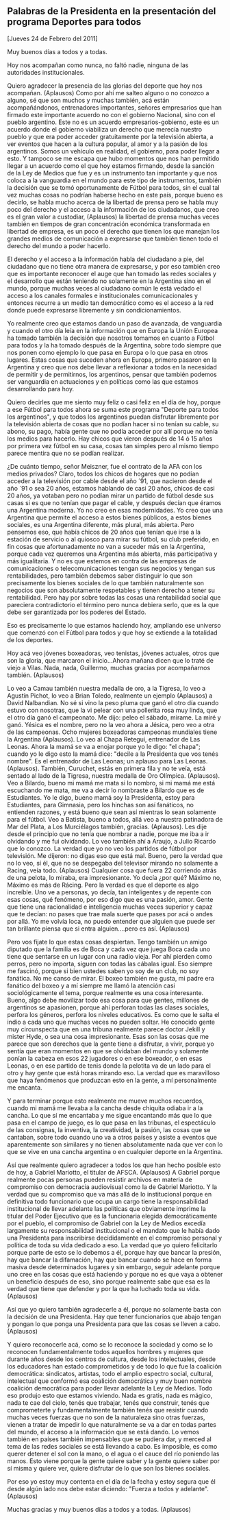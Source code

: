 Palabras de la Presidenta en la presentación del programa Deportes para todos
-----------------------------------------------------------------------------

[Jueves 24 de Febrero del 2011]

Muy buenos días a todos y a todas.

Hoy nos acompañan como nunca, no faltó nadie, ninguna de las autoridades
institucionales.

Quiero agradecer la presencia de las glorias del deporte que hoy nos
acompañan. (Aplausos) Como por ahí me salteo alguno o no conozco a
alguno, sé que son muchos y muchas también, acá están acompañándonos,
entrenadores importantes, señores empresarios que han firmado este
importante acuerdo no con el gobierno Nacional, sino con el pueblo
argentino. Este no es un acuerdo empresarios-gobierno, este es un
acuerdo donde el gobierno viabiliza un derecho que merecía nuestro
pueblo y que era poder acceder gratuitamente por la televisión abierta,
a ver eventos que hacen a la cultura popular, al amor y a la pasión de
los argentinos. Somos un vehículo en realidad, el gobierno, para poder
llegar a esto. Y tampoco se me escapa que hubo momentos que nos han
permitido llegar a un acuerdo como el que hoy estamos firmando, desde la
sanción de la Ley de Medios que fue y es un instrumento tan importante y
que nos coloca a la vanguardia en el mundo para este tipo de
instrumentos, también la decisión que se tomó oportunamente de Fútbol
para todos, sin el cual tal vez muchas cosas no podrían haberse hecho en
este país, porque bueno es decirlo, se habla mucho acerca de la libertad
de prensa pero se habla muy poco del derecho y el acceso a la
información de los ciudadanos, que creo es el gran valor a custodiar,
(Aplausos) la libertad de prensa muchas veces también en tiempos de gran
concentración económica transformada en libertad de empresa, es un poco
el derecho que tienen los que manejan los grandes medios de comunicación
a expresarse que también tienen todo el derecho del mundo a poder
hacerlo.

El derecho y el acceso a la información habla del ciudadano a pie, del
ciudadano que no tiene otra manera de expresarse, y por eso también creo
que es importante reconocer el auge que han tomado las redes sociales y
el desarrollo que están teniendo no solamente en la Argentina sino en el
mundo, porque muchas veces al ciudadano común le está vedado el acceso a
los canales formales e institucionales comunicacionales y entonces
recurre a un medio tan democrático como es el acceso a la red donde
puede expresarse libremente y sin condicionamientos.

Yo realmente creo que estamos dando un paso de avanzada, de vanguardia y
cuando el otro día leía en la información que en Europa la Unión Europea
ha tomado también la decisión que nosotros tomamos en cuanto a Fútbol
para todos y la ha tomado después de la Argentina, sobre todo siempre
que nos ponen como ejemplo lo que pasa en Europa o lo que pasa en otros
lugares. Estas cosas que suceden ahora en Europa, primero pasaron en la
Argentina y creo que nos debe llevar a reflexionar a todos en la
necesidad de permitir y de permitirnos, los argentinos, pensar que
también podemos ser vanguardia en actuaciones y en políticas como las
que estamos desarrollando para hoy.

Quiero decirles que me siento muy feliz o casi feliz en el día de hoy,
porque a ese Fútbol para todos ahora se suma este programa "Deporte para
todos los argentinos", y que todos los argentinos puedan disfrutar
libremente por la televisión abierta de cosas que no podían hacer si no
tenían su cable, su abono, su pago, había gente que no podía acceder por
allí porque no tenía los medios para hacerlo. Hay chicos que vieron
después de 14 ó 15 años por primera vez fútbol en su casa, cosas tan
simples pero al mismo tiempo parece mentira que no se podían realizar.

¿De cuánto tiempo, señor Meiszner, fue el contrato de la AFA con los
medios privados? Claro, todos los chicos de hogares que no podían
acceder a la televisión por cable desde el año ´91, que nacieron desde
el año ´91 o sea 20 años, estamos hablando de casi 20 años, chicos de
casi 20 años, ya votaban pero no podían mirar un partido de fútbol desde
sus casas si es que no tenían que pagar el cable, y después decían que
éramos una Argentina moderna. Yo no creo en esas modernidades. Yo creo
que una Argentina que permite el acceso a estos bienes públicos, a estos
bienes sociales, es una Argentina diferente, más plural, más abierta.
Pero pensemos eso, que había chicos de 20 años que tenían que irse a la
estación de servicio o al quiosco para mirar su fútbol, su club
preferido, en fin cosas que afortunadamente no van a suceder más en la
Argentina, porque cada vez queremos una Argentina más abierta, más
participativa y más igualitaria. Y no es que estemos en contra de las
empresas de comunicaciones o telecomunicaciones tengan sus negocios y
tengan sus rentabilidades, pero también debemos saber distinguir lo que
son precisamente los bienes sociales de lo que también naturalmente son
negocios que son absolutamente respetables y tienen derecho a tener su
rentabilidad. Pero hay por sobre todas las cosas una rentabilidad social
que pareciera contradictorio el término pero nunca debiera serlo, que es
la que debe ser garantizada por los poderes del Estado.

Eso es precisamente lo que estamos haciendo hoy, ampliando ese universo
que comenzó con el Fútbol para todos y que hoy se extiende a la
totalidad de los deportes.

Hoy acá veo jóvenes boxeadoras, veo tenistas, jóvenes actuales, otros
que son la gloria, que marcaron el inicio...Ahora mañana dicen que lo
traté de viejo a Vilas. Nada, nada, Guillermo, muchas gracias por
acompañarnos también. (Aplausos)

Lo veo a Camau también nuestra medalla de oro, a la Tigresa, lo veo a
Agustín Pichot, lo veo a Brian Toledo, realmente un ejemplo (Aplausos) a
David Nalbandian. No sé si vino la peso pluma que ganó el otro día
cuando estuvo con nosotras, que la vi pelear con una pollerita rosa muy
linda, que el otro día ganó el campeonato. Me dijo: peleo el sábado,
mirame. La miré y ganó. Yésica es el nombre, pero no la veo ahora a
Jésica, pero veo a otra de las campeonas. Ocho mujeres boxeadoras
campeonas mundiales tiene la Argentina (Aplausos). Lo veo al Chapa
Retegui, entrenador de Las Leonas. Ahora la mamá se va a enojar porque
yo le digo: "el chapa"; cuando yo le digo esto la mamá dice: "decile a
la Presidenta que vos tenés nombre". Es el entrenador de Las Leonas; un
aplauso para Las Leonas. (Aplausos). También, Curuchet, estás en primera
fila y no te veía, está sentado al lado de la Tigresa, nuestra medalla
de Oro Olímpica. (Aplausos). Veo a Bilardo, bueno mi mamá me mata si lo
nombro, si mi mamá me está escuchando me mata, me va a decir lo
nombraste a Bilardo que es de Estudiantes. Yo le digo, bueno mamá soy la
Presidenta, estoy para Estudiantes, para Gimnasia, pero los hinchas son
así fanáticos, no entienden razones, y está bueno que sean así mientras
lo sean solamente para el fútbol. Veo a Batista, bueno a todos, allá veo
a nuestra patinadora de Mar del Plata, a Los Murciélagos también,
gracias. (Aplausos). Les dije desde el principio que no tenía que
nombrar a nadie, porque me iba a ir olvidando y me fui olvidando. Lo veo
también ahí a Araujo, a Julio Ricardo que lo conozco. La verdad que yo
no veo los partidos de fútbol por televisión. Me dijeron: no digas eso
que está mal. Bueno, pero la verdad que no lo veo, sí él, que no se
despegaba del televisor mirando no solamente a Racing, veía todo.
(Aplausos) Cualquier cosa que fuera 22 corriendo atrás de una pelota, lo
miraba, era impresionante. Yo decía ¿por qué? Máximo no, Máximo es más
de Rácing. Pero la verdad es que el deporte es algo increíble. Uno ve a
personas, yo decía, tan inteligentes y de repente con esas cosas, qué
fenómeno, por eso digo que es una pasión, amor. Gente que tiene una
racionalidad e inteligencia muchas veces superior y capaz que te decían:
no pases que trae mala suerte que pases por acá o andes por allá. Yo me
volvía loca, no puedo entender que alguien que puede ser tan brillante
piensa que si entra alguien....pero es así. (Aplausos)

Pero vos fijate lo que estas cosas despiertan. Tengo también un amigo
diputado que la familia es de Boca y cada vez que juega Boca cada uno
tiene que sentarse en un lugar con una radio vieja. Por ahí pierden como
perros, pero no importa, siguen con todas las cábalas igual. Eso siempre
me fascinó, porque si bien ustedes saben yo soy de un club, no soy
fanática. No me canso de mirar. El boxeo también me gusta, mi padre era
fanático del boxeo y a mí siempre me llamó la atención casi
sociológicamente el tema, porque realmente es una cosa interesante.
Bueno, algo debe movilizar todo esa cosa para que gentes, millones de
argentinos se apasionen, porque ahí perforan todas las clases sociales,
perfora los géneros, perfora los niveles educativos. Es como que le
salta el indio a cada uno que muchas veces no pueden soltar. He conocido
gente muy circunspecta que en una tribuna realmente parece doctor Jekill
y mister Hyde, o sea una cosa impresionante. Esas son las cosas que me
parece que son derechos que la gente tiene a disfrutar, a vivir, porque
yo sentía que eran momentos en que se olvidaban del mundo y solamente
ponían la cabeza en esos 22 jugadores o en ese boxeador, o en esas
Leonas, o en ese partido de tenis donde la pelotita va de un lado para
el otro y hay gente que está horas mirando eso. La verdad que es
maravilloso que haya fenómenos que produzcan esto en la gente, a mí
personalmente me encanta.

Y para terminar porque esto realmente me mueve muchos recuerdos, cuando
mi mamá me llevaba a la cancha desde chiquita odiaba ir a la cancha. Lo
que sí me encantaba y me sigue encantando más que lo que pasa en el
campo de juego, es lo que pasa en las tribunas, el espectáculo de las
consignas, la inventiva, la creatividad, la pasión, las cosas que se
cantaban, sobre todo cuando uno va a otros países y asiste a eventos que
aparentemente son similares y no tienen absolutamente nada que ver con
lo que se vive en una cancha argentina o en cualquier deporte en la
Argentina.

Así que realmente quiero agradecer a todos los que han hecho posible
esto de hoy, a Gabriel Mariotto, el titular de AFSCA. (Aplausos) A
Gabriel porque realmente pocas personas pueden resistir archivos en
materia de compromiso con democracia audiovisual como la de Gabriel
Mariotto. Y la verdad que su compromiso que va más allá de lo
institucional porque en definitiva todo funcionario que ocupa un cargo
tiene la responsabilidad institucional de llevar adelante las políticas
que obviamente imprime la titular del Poder Ejecutivo que es la
funcionaria elegida democráticamente por el pueblo, el compromiso de
Gabriel con la Ley de Medios excedía largamente su responsabilidad
institucional o el mandato que le había dado una Presidenta para
inscribirse decididamente en el compromiso personal y política de toda
su vida dedicado a eso. La verdad que yo quiero felicitarlo porque parte
de esto se lo debemos a él, porque hay que bancar la presión, hay que
bancar la difamación, hay que bancar cuando se hace en forma masiva
desde determinados lugares y sin embargo, seguir adelante porque uno
cree en las cosas que está haciendo y porque no es que vaya a obtener un
beneficio después de eso, sino porque realmente sabe que esa es la
verdad que tiene que defender y por la que ha luchado toda su vida.
(Aplausos)

Así que yo quiero también agradecerle a él, porque no solamente basta
con la decisión de una Presidenta. Hay que tener funcionarios que abajo
tengan y pongan lo que ponga una Presidenta para que las cosas se lleven
a cabo. (Aplausos)

Y quiero reconocerle acá, como se lo reconoce la sociedad y como se lo
reconocen fundamentalmente todos aquellos hombres y mujeres que durante
años desde los centros de cultura, desde los intelectuales, desde los
educadores han estado comprometidos y de todo lo que fue la coalición
democrática: sindicatos, artistas, todo el amplio espectro social,
cultural, intelectual que conformó esa coalición democrática y muy buen
nombre coalición democrática para poder llevar adelante la Ley de
Medios. Todo eso produjo esto que estamos viviendo. Nada es gratis, nada
es mágico, nada te cae del cielo, tenés que trabajar, tenés que
construir, tenés que comprometerte y fundamentalmente también tenés que
resistir cuando muchas veces fuerzas que no son de la naturaleza sino
otras fuerzas, vienen a tratar de impedir lo que naturalmente se va a
dar en todas partes del mundo, el acceso a la información que se está
dando. Lo vemos también en países también impensables que se pudiera
dar, y merced al tema de las redes sociales se está llevando a cabo. Es
imposible, es como querer detener el sol con la mano, o el agua o el
cauce del río poniendo las manos. Esto viene porque la gente quiere
saber y la gente quiere saber por sí misma y quiere ver, quiere
disfrutar de lo que son los bienes sociales.

Por eso yo estoy muy contenta en el día de la fecha y estoy segura que
él desde algún lado nos debe estar diciendo: "Fuerza a todos y
adelante". (Aplausos)

Muchas gracias y muy buenos días a todos y a todas. (Aplausos)

 
